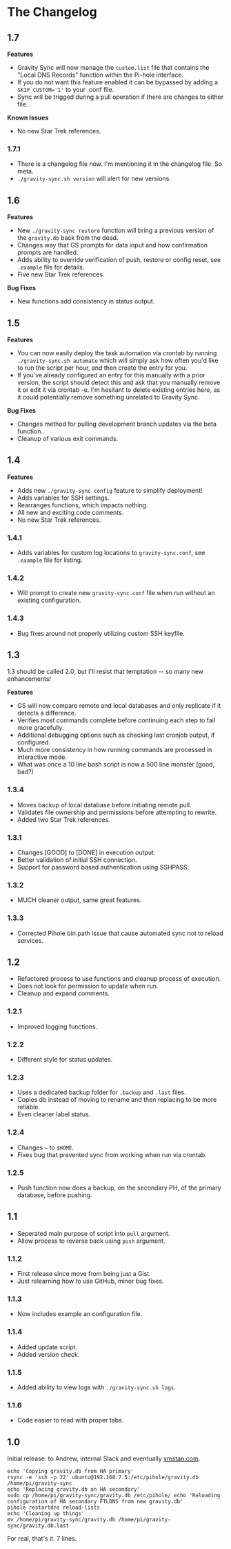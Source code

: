 # The Changelog

## 1.7
**Features**

- Gravity Sync will now manage the `custom.list` file that contains the "Local DNS Records" function within the Pi-hole interface.
- If you do not want this feature enabled it can be bypassed by adding a `SKIP_CUSTOM='1'` to your .conf file. 
- Sync will be trigged during a pull operation if there are changes to either file.

**Known Issues**

- No new Star Trek references.

### 1.7.1
- There is a changelog file now. I'm mentioning it in the changelog file. So meta.
- `./gravity-sync.sh version` will alert for new versions.

## 1.6
**Features**

- New `./gravity-sync restore` function will bring a previous version of the `gravity.db` back from the dead.
- Changes way that GS prompts for data input and how confirmation prompts are handled.
- Adds ability to override verification of push, restore or config reset, see `.example` file for details.
- Five new Star Trek references.

**Bug Fixes**
- New functions add consistency in status output.

## 1.5
**Features**

- You can now easily deploy the task automation via crontab by running `./gravity-sync.sh automate` which will simply ask how often you'd like to run the script per hour, and then create the entry for you.
- If you've already configured an entry for this manually with a prior version, the script should detect this and ask that you manually remove it or edit it via crontab -e. I'm hesitant to delete existing entries here, as it could potentially remove something unrelated to Gravity Sync.

**Bug Fixes**

- Changes method for pulling development branch updates via the beta function.
- Cleanup of various exit commands.

## 1.4 
**Features**
- Adds new `./gravity-sync config` feature to simplify deployment!
- Adds variables for SSH settings.
- Rearranges functions, which impacts nothing.
- All new and exciting code comments.
- No new Star Trek references.

### 1.4.1
- Adds variables for custom log locations to `gravity-sync.conf`, see `.example` file for listing.
### 1.4.2
- Will prompt to create new `gravity-sync.conf` file when run without an existing configuration.
### 1.4.3
- Bug fixes around not properly utilizing custom SSH keyfile.

## 1.3
1.3 should be called 2.0, but I'll resist that temptation -- so many new enhancements!

**Features**
- GS will now compare remote and local databases and only replicate if it detects a difference.
- Verifies most commands complete before continuing each step to fail more gracefully.
- Additional debugging options such as checking last cronjob output, if configured.
- Much more consistency in how running commands are processed in interactive mode.
- What was once a 10 line bash script is now a 500 line monster (good, bad?)

### 1.3.4
- Moves backup of local database before initiating remote pull.
- Validates file ownership and permissions before attempting to rewrite.
- Added two Star Trek references.

### 1.3.1
- Changes [GOOD] to [DONE] in execution output.
- Better validation of initial SSH connection.
- Support for password based authentication using SSHPASS.

### 1.3.2
- MUCH cleaner output, same great features.

### 1.3.3
- Corrected Pihole bin path issue that cause automated sync not to reload services.

## 1.2
- Refactored process to use functions and cleanup process of execution.
- Does not look for permission to update when run.
- Cleanup and expand comments.

### 1.2.1
- Improved logging functions.

### 1.2.2
- Different style for status updates.

### 1.2.3
- Uses a dedicated backup folder for `.backup` and `.last` files.
- Copies db instead of moving to rename and then replacing to be more reliable.
- Even cleaner label status.

### 1.2.4
- Changes `~` to `$HOME`.
- Fixes bug that prevented sync from working when run via crontab.

### 1.2.5
- Push function now does a backup, on the secondary PH, of the primary database, before pushing.

## 1.1
- Seperated main purpose of script into `pull` argument.
- Allow process to reverse back using `push` argument.

### 1.1.2
- First release since move from being just a Gist.
- Just relearning how to use GitHub, minor bug fixes.

### 1.1.3
- Now includes example an configuration file.

### 1.1.4
- Added update script.
- Added version check.

### 1.1.5
- Added ability to view logs with `./gravity-sync.sh logs`.

### 1.1.6
- Code easier to read with proper tabs.

## 1.0
Initial release: to Andrew, internal Slack and eventually [vmstan.com](https://vmstan.com/gravity-sync).

```
echo 'Copying gravity.db from HA primary'
rsync -e 'ssh -p 22' ubuntu@192.168.7.5:/etc/pihole/gravity.db /home/pi/gravity-sync
echo 'Replacing gravity.db on HA secondary'
sudo cp /home/pi/gravity-sync/gravity.db /etc/pihole/ echo 'Reloading configuration of HA secondary FTLDNS from new gravity.db'
pihole restartdns reload-lists
echo 'Cleaning up things'
mv /home/pi/gravity-sync/gravity.db /home/pi/gravity- sync/gravity.db.last
```

For real, that's it. 7 lines.